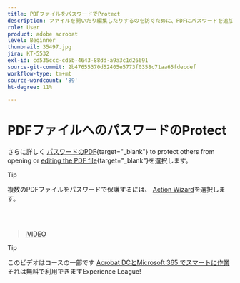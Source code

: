```yaml
---
title: PDFファイルをパスワードでProtect
description: ファイルを開いたり編集したりするのを防ぐために、PDFにパスワードを追加する方法について説明します
role: User
product: adobe acrobat
level: Beginner
thumbnail: 35497.jpg
jira: KT-5532
exl-id: cd535ccc-cd5b-4643-88dd-a9a3c1d26691
source-git-commit: 2b47655370d52405e5773f0358c71aa65fdecdef
workflow-type: tm+mt
source-wordcount: '89'
ht-degree: 11%

---
```


# PDFファイルへのパスワードのProtect

さらに詳しく [パスワードのPDF](https://www.adobe.com/acrobat/online/password-protect-pdf.html){target="_blank"} to protect others from opening or [editing the PDF file](https://www.adobe.com/jp/acrobat/online/pdf-editor.html){target="_blank"}を選択します。

>[!TIP]
>
>複数のPDFファイルをパスワードで保護するには、 [Action Wizard](../advanced-tasks/action.md)を選択します。

<br> 

>[!VIDEO](https://video.tv.adobe.com/v/35497?quality=12&learn=on&hidetitle=true)

>[!TIP]
>
>このビデオはコースの一部です [Acrobat DCとMicrosoft 365 でスマートに作業](https://experienceleague.adobe.com/?recommended=Acrobat-U-1-2021.microsoft365) それは無料で利用できますExperience League!
